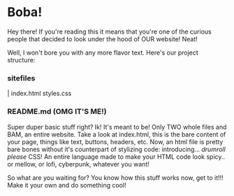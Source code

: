 # Boba!
Hey there! If you're reading this it means that you're one of the curious people that decided to look under the hood of OUR website! Neat!

Well, I won't bore you with any more flavor text. Here's our project structure:

### sitefiles
|
index.html
styles.css

### README.md (OMG IT'S ME!)

Super duper basic stuff right? Ik! It's meant to be! Only TWO whole files and BAM, an entire website. Take a look at index.html, this is the bare content of your page, things like text, buttons, headers, etc.
Now, an html file is pretty bare bones without it's counterpart of stylizing code: introducing... *drumroll please* CSS! An entire language made to make your HTML code look spicy.. or mellow, or lofi, cyberpunk, whatever you want!

So what are you waiting for? You know how this stuff works now, get to it!!! Make it your own and do something cool!
